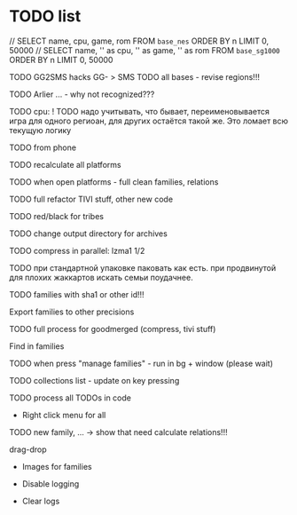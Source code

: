 # TODO list

// SELECT name, cpu, game, rom FROM `base_nes` ORDER BY n LIMIT 0, 50000
// SELECT name, '' as cpu, '' as game, '' as rom FROM `base_sg1000` ORDER BY n LIMIT 0, 50000

TODO GG2SMS hacks GG- > SMS
TODO all bases - revise regions!!!

TODO Arlier ... - why not recognized???

TODO cpu: !
TODO надо учитывать, что бывает, переименовывается игра для одного региоан, для других остаётся такой же.
Это ломает всю текущую логику


TODO from phone 

TODO recalculate all platforms

TODO when open platforms - full clean families, relations

TODO full refactor TIVI stuff, other new code

TODO red/black for tribes

TODO change output directory for archives

TODO compress in parallel: lzma1 1/2

TODO при стандартной упаковке паковать как есть. при продвинутой для плохих жаккартов искать семьи поудачнее.

TODO families with sha1 or other id!!!

Export families to other precisions

TODO full process for goodmerged (compress, tivi stuff)

Find in families

TODO when press "manage families" - run in bg + window (please wait)

TODO collections list - update on key pressing

TODO process all TODOs in code

* Right click menu for all

TODO new family, ... -> show that need calculate relations!!!

  drag-drop
  
  * Images for families

* Disable logging
* Clear logs